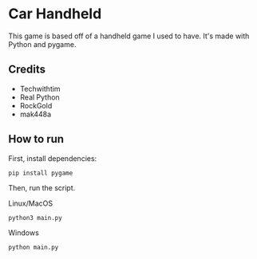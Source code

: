 # Car Handheld

This game is based off of a handheld game I used to have. It's made with Python and pygame.

## Credits
- Techwithtim
- Real Python
- RockGold
- mak448a

## How to run
First, install dependencies:
```commandline
pip install pygame
```
 Then, run the script.

Linux/MacOS
```commandline
python3 main.py
```
Windows
```commandline
python main.py
```
